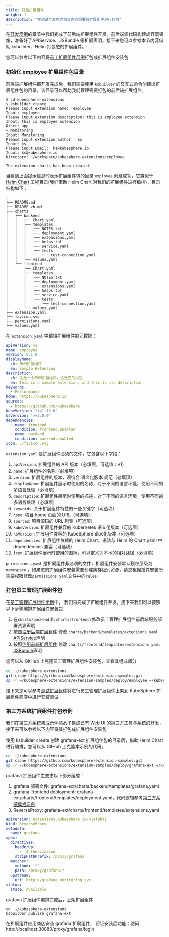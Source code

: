 ```yaml
---
title: 打包扩展组件
weight: 1
description: "在测试与发布之前首先您需要将扩展组件进行打包"
---
```



在[开发示例](../../examples/)的章节中我们完成了前后端扩展组件开发，前后端源代码构建成容器镜像，准备好了APIService、JSBundle 等扩展声明，接下来您可以参考本节内容借助 ksbuilder、Helm 打包您的扩展组件。

您可以参考以下内容将[员工扩展组件示例](../../examples/employee-management-extension-example)打包成扩展组件安装包

### 初始化 employee 扩展组件包目录

前后端扩展组件都开发完成后，我们需要使用 `ksbuilder` 的交互式命令创建出扩展组件包的目录，该目录可以帮助我们管理需要打包的前后端扩展组件。

```shell
$ cd kubesphere-extensions
$ ksbuilder create
Please input extension name:  employee
Input: employee
Please input extension description: this is employee extension
Input: this is employee extension
Other: app
✔ Monitoring
Input: Monitoring
Please input extension author:  ks
Input: ks
Please input Email:  ks@kubesphere.io
Input: ks@kubesphere.io
Directory: ~/workspace/kubesphere-extensions/employee

The extension charts has been created.
```

当看到上面提示信息时表示扩展组件包的目录 `employee` 创建成功，它类似于 [Helm Chart](https://helm.sh/zh/docs/topics/charts/) 工程目录(我们借助 Helm Chart 对我们的扩展组件进行编排)，目录结构如下：

```shell
.
├── README.md
├── README_zh.md
├── charts
│   ├── backend
│   │   ├── Chart.yaml
│   │   ├── templates
│   │   │   ├── NOTES.txt
│   │   │   ├── deployment.yaml
│   │   │   ├── extensions.yaml
│   │   │   ├── helps.tpl
│   │   │   ├── service.yaml
│   │   │   └── tests
│   │   │       └── test-connection.yaml
│   │   └── values.yaml
│   └── frontend
│       ├── Chart.yaml
│       ├── templates
│       │   ├── NOTES.txt
│       │   ├── deployment.yaml
│       │   ├── extensions.yaml
│       │   ├── helps.tpl
│       │   ├── service.yaml
│       │   └── tests
│       │       └── test-connection.yaml
│       └── values.yaml
├── extension.yaml
├── favicon.svg
├── permissions.yaml
└── values.yaml
```

在 `extension.yaml` 中编辑扩展组件的元数据：
```yaml
apiVersion: v1
name: employee
version: 0.1.0
displayName:
  zh: 示例扩展组件
  en: Sample Extension
description:
  zh: 这是一个示例扩展组件，这是它的描述
  en: This is a sample extension, and this is its description
keywords:
  - Performance
home: https://kubesphere.io
sources:
  - https://github.com/kubesphere
kubeVersion: ">=1.19.0"
ksVersion: ">=3.0.0"
dependencies:
  - name: frontend
    condition: frontend.enabled
  - name: backend
    condition: backend.enabled
icon: ./favicon.svg
```

`extension.yaml` 是扩展组件必须的文件，它包含以下字段：

1. `apiVersion`: 扩展组件的 API 版本（必填项，可选值：v1）
1. `name`: 扩展组件的名称（必填项）
1. `version`: 扩展组件的版本，须符合 语义化版本 规范（必填项）
1. `displayName`: 扩展组件展示时使用的名称，对于不同的语言环境，使用不同的多语言处理（必填项）
1. `description`: 扩展组件展示时使用的描述，对于不同的语言环境，使用不同的多语言处理（必填项）
1. `keywords`: 关于扩展组件特性的一些关键字（可选项）
1. `home`: 项目 home 页面的 URL（可选项）
1. `sources`: 项目源码的 URL 列表（可选项）
1. `kubeVersion`: 扩展组件兼容的 Kubernetes 语义化版本（可选项）
1. `ksVersion`: 扩展组件兼容的 KubeSphere 语义化版本（可选项）
1. `dependencies`: 扩展组件依赖的 Helm Chart，语法与 Helm 的 Chart.yaml 中 dependencies 兼容（可选项）
1. `icon`: 扩展组件展示时使用的图标，可以定义为本地的相对路径（必填项）

`permissions.yaml` 是扩展组件非必须的文件，扩展组件安装默认授权层级为 `namespace` ，如果您的扩展组件安装需要创建集群级别资源，请您根据插件安装所需要权限修改`permissions.yaml`文件中的`rules`。


### 打包员工管理扩展组件包

在[员工管理扩展组件示例](../../examples/employee-management-extension-example)中， 我们将完成了扩展组件开发，接下来我们可以按照以下步骤编排扩展组件安装包
1. 在`charts/backend` 和 `charts/frontend/`修改员工管理扩展组件前后端服务部署资源声明
2. 按照[注册后端扩展组件](../../examples/employee-management-extension-example/#3-注册后端扩展组件-api-到-ks-apiserver)  修改 `charts/backend/templates/extensions.yaml` [APIService](../../architecture/backend-extension-architecture/#apiservice)声明
3. 按照[注册前端扩展组件](../../examples/employee-management-extension-example/#4-注册前端扩展组件到-ks-apiserver)  修改 `charts/frontend/templates/extensions.yaml` [JSBundle](../../architecture/backend-extension-architecture/#jsbundle)声明


您可以从 GitHub 上克隆员工管理扩展组件安装包，查看其组成部分
```bash
cd  ~/kubesphere-extensions
git clone https://github.com/kubesphere/extension-samples.git
cp -r ~/kubesphere-extensions/extension-samples/deploy/employee ~/kubesphere-extensions/employee
```

接下来您可以参考[测试扩展组件](./testing)将进行员工管理扩展组件上架到 KubeSphere 扩展组件商店中进行安装测试

### 第三方系统扩展组件打包示例

我们在[第三方系统集成示例](../../examples/third-party-component-integration-example)熟悉了集成已有 Web UI 的第三方工具与系统的开发，接下来可以参考以下内容将其打包成扩展组件安装包


使用 ksbuilder create 创建 grafana-ext 扩展组件包的目录后，借助 Helm Chart 进行编排，您可以从 GitHub 上克隆本示例的代码。

```bash
cd  ~/kubesphere-extensions
git clone https://github.com/kubesphere/extension-samples.git
cp -r ~/kubesphere-extensions/extension-samples/deploy/grafana-ext ~/kubesphere-extensions/grafana-ext
```

grafana 扩展组件主要由以下部分组成：
1. grafana 部署文件: grafana-ext/charts/backend/templates/grafana.yaml
1. grafana-frontend deployment: grafana-ext/charts/frontend/templates/deployment.yaml，代码逻辑参考[第三方系统集成示例](../../examples/third-party-component-integration-example#前端扩展组件开发)
1. ReverseProxy: grafana-ext/charts/frontend/templates/extensions.yaml

```yaml
apiVersion: extensions.kubesphere.io/v1alpha1
kind: ReverseProxy
metadata:
  name: grafana
spec:
  directives:
    headerUp:
      - -Authorization
    stripPathPrefix: /proxy/grafana
  matcher:
    method: '*'
    path: /proxy/grafana/*
  upstream:
    url: http://grafana.monitoring.svc
status:
  state: Available
```

grafana 扩展组件编排完成后，上架扩展组件

```shell
cd  ~/kubesphere-extensions
ksbuilder publish grafana-ext
```

在扩展组件应用商店安装 grafana 扩展组件， 验证安装后功能：访问http://localhost:30880/proxy/grafana/login




